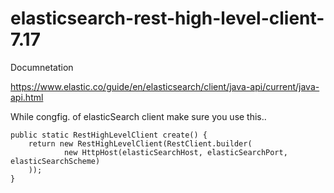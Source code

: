 # elasticsearch-rest-high-level-client-7.17

Documnetation


https://www.elastic.co/guide/en/elasticsearch/client/java-api/current/java-api.html


While congfig. of elasticSearch client make sure you use this..

    public static RestHighLevelClient create() {
        return new RestHighLevelClient(RestClient.builder(
                new HttpHost(elasticSearchHost, elasticSearchPort, elasticSearchScheme)
        ));
    }
